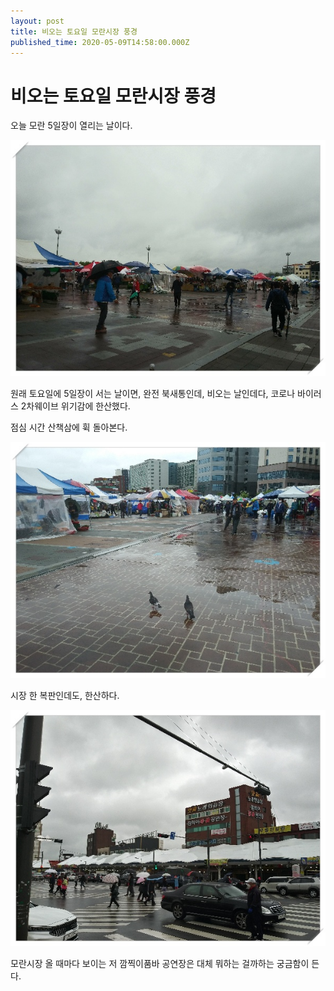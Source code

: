 ```yaml
---
layout: post
title: 비오는 토요일 모란시장 풍경
published_time: 2020-05-09T14:58:00.000Z
---
```


# 비오는 토요일 모란시장 풍경


오늘 모란 5일장이 열리는 날이다.

![](../pds/202005/09/80/a0109780_5eb6457bc41a3.jpg)

원래 토요일에 5일장이 서는 날이면, 완전 북새통인데, 비오는 날인데다, 코로나 바이러스 2차웨이브 위기감에 한산했다.

점심 시간 산책삼에 휙 돌아본다.

![](../pds/202005/09/80/a0109780_5eb645803d228.jpg)

시장 한 복판인데도, 한산하다.

![](../pds/202005/09/80/a0109780_5eb645775f0e3.jpg)

모란시장 올 때마다 보이는 저 깜찍이품바 공연장은 대체 뭐하는 걸까하는 궁금함이 든다.

